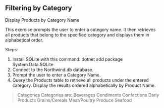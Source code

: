 ## Filtering by Category

Display Products by Category Name

This exercise prompts the user to enter a category name. It then retrieves all products that belong to the specified category and displays them in alphabetical order.

Steps:

1. Install SQLite with this command:
    dotnet add package System.Data.SQLite
2. Connect to the Northwind.db database.
3. Prompt the user to enter a Category Name.
4. Query the Products table to retrieve all products under the entered category.
Display the results ordered alphabetically by Product Name.


> Categories
Categories are: 
Beverages
Condiments
Confections
Dariy Products
Grains/Cereals
Meat/Poultry
Produce
Seafood
